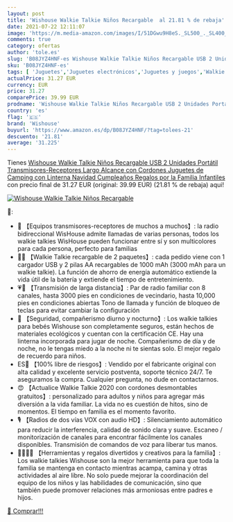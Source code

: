 ```yaml
---
layout: post
title: 'Wishouse Walkie Talkie Niños Recargable  al 21.81 % de rebaja'
date: 2021-07-22 12:11:07
image: 'https://m.media-amazon.com/images/I/51DGwu9H8eS._SL500_._SL400_.jpg'
comments: true
category: ofertas
author: 'tole.es'
slug: 'B08JYZ4HNF-es Wishouse Walkie Talkie Niños Recargable USB 2 Unidades...'
sku: 'B08JYZ4HNF-es'
tags: [ 'Juguetes','Juguetes electrónicos','Juguetes y juegos','Walkie Talkies para niños','navidad','wishouse', ]
actualPrice: 31.27 EUR
currency: EUR
price: 31.27
comparePrice: 39.99 EUR
prodname: 'Wishouse Walkie Talkie Niños Recargable USB 2 Unidades Portátil Transmisores-Receptores Largo Alcance con Cordones Juguetes de Camping con Linterna Navidad Cumpleaños Regalos por la Familia Infantiles'
country: 'es'
flag: '🇪🇸'
brand: 'Wishouse'
buyurl: 'https://www.amazon.es/dp/B08JYZ4HNF/?tag=tolees-21'
descuento: '21.81'
average: '31.225'
---
```


Tienes [Wishouse Walkie Talkie Niños Recargable USB 2 Unidades Portátil Transmisores-Receptores Largo Alcance con Cordones Juguetes de Camping con Linterna Navidad Cumpleaños Regalos por la Familia Infantiles](https://www.amazon.es/dp/B08JYZ4HNF/?tag=tolees-21) con precio final de  31.27 EUR (original: 39.99 EUR) (21.81 %  de rebaja) aqui!

[![Wishouse Walkie Talkie Niños Recargable ](https://m.media-amazon.com/images/I/51DGwu9H8eS._SL500_._SL400_.jpg)](https://www.amazon.es/dp/B08JYZ4HNF/?tag=tolees-21)

🔎:

- 👥 【Equipos transmisores-receptores de muchos a muchos】: la radio bidireccional WisHouse admite llamadas de varias personas, todos los walkie talkies WisHouse pueden funcionar entre sí y son multicolores para cada persona, perfecto para familias
- 🔋🔌 【Walkie Talkie recargable de 2 paquetes】: cada pedido viene con 1 cargador USB y 2 pilas AA recargables de 1000 mAh (3000 mAh para un walkie talkie). La función de ahorro de energía automático extiende la vida útil de la batería y extiende el tiempo de entretenimiento.
- 💗💙 【Transmisión de larga distancia】: Par de radio familiar con 8 canales, hasta 3000 pies en condiciones de vecindario, hasta 10,000 pies en condiciones abiertas Tono de llamada y función de bloqueo de teclas para evitar cambiar la configuración
- 🔦 【Seguridad, compañerismo diurno y nocturno】: Los walkie talkies para bebés Wishouse son completamente seguros, están hechos de materiales ecológicos y cuentan con la certificación CE. Hay una linterna incorporada para jugar de noche. Compañerismo de día y de noche, no le tengas miedo a la noche ni te sientas solo. El mejor regalo de recuerdo para niños.
- ES💝 【100% libre de riesgos】: Vendido por el fabricante original con alta calidad y excelente servicio postventa, soporte técnico 24/7. Te aseguramos la compra. Cualquier pregunta, no dude en contactarnos.
- 😍 【Actualice Walkie Talkie 2020 con cordones desmontables gratuitos】: personalizado para adultos y niños para agregar más diversión a la vida familiar. La vida no es cuestión de hitos, sino de momentos. El tiempo en familia es el momento favorito.
- 🎙 【Radios de dos vías VOX con audio HD】: Silenciamiento automático para reducir la interferencia, calidad de sonido clara y suave. Escaneo / monitorización de canales para encontrar fácilmente los canales disponibles. Transmisión de comandos de voz para liberar tus manos.
- 🎁👧👦🎁 【Herramientas y regalos divertidos y creativos para la familia】: Los walkie talkies Wishouse son la mejor herramienta para que toda la familia se mantenga en contacto mientras acampa, camina y otras actividades al aire libre. No solo puede mejorar la coordinación del equipo de los niños y las habilidades de comunicación, sino que también puede promover relaciones más armoniosas entre padres e hijos.

[🛒 Comprar!!!](https://www.amazon.es/dp/B08JYZ4HNF/?tag=tolees-21)
